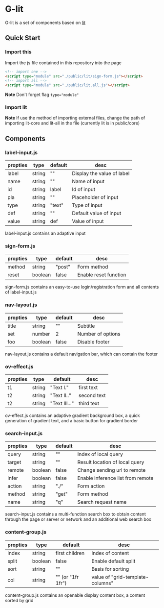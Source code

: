 # G-lit

G-lit is a set of components based on [lit](https://lit.dev)

## Quick Start

### Import this

Import the js file contained in this repository into the page

```html
<!-- import one -->
<script type="module" src="./public/lit/sign-form.js"></script>
<!-- import all -->
<script type="module" src="./public/lit.all.js"></script>
```

**Note** Don't forget flag `type="module"`

### Import lit

**Note** If use the method of importing external files, change the path of importing lit-core and lit-all in the file (currently lit is in public/core)

## Components

### label-input.js

|propties|type|default|desc|
|---|---|---|---|
|label|string|""|Display the value of label|
|name|string|""|Name of input
|id|string|label|Id of input|
|pla|string|""|Placeholder of input|
|type|string|"text"|Type of input|
|def|string|""|Default value of input|
|value|string|def|Value of input|

label-input.js contains an adaptive input

### sign-form.js

|propties|type|default|desc|
|---|---|---|---|
|method|string|"post"|Form method|
|reset|boolean|false|Enable reset function|

sign-form.js  contains an easy-to-use  login/registration form and all contents of label-input.js

### nav-layout.js

|propties|type|default|desc|
|---|---|---|---|
|title|string|""|Subtitle|
|set|number|2|Number of options|
|foo|boolean|false|Disable footer|

nav-layout.js contains a default navigation bar, which can contain the footer

### ov-effect.js

|propties|type|default|desc|
|---|---|---|---|
|t1|string|"Text I."|first text|
|t2|string|"Text II.."|second text|
|t2|string|"Text III..."|third text|

ov-effect.js contains an adaptive gradient background box, a quick generation of gradient text, and a basic button for gradient border

### search-input.js

|propties|type|default|desc|
|---|---|---|---|
|query|string|""|Index of local query|
|target|string|""|Result location of local query|
|remote|boolean|false|Change sending url to remote|
|infer|boolean|false|Enable inference list from remote|
|action|string|"./"|Form action|
|method|string|"get"|Form method|
|name|string|"q"|Search request name|

search-input.js contains a multi-function search box to obtain content through the page or server or network and an additional web search box

### content-group.js

|propties|type|default|desc|
|---|---|---|---|
|index|string|first children|Index of content|
|split|boolean|false|Enable default split|
|sort|string|""|Basis  for sorting|
|col|string|"" (or "1fr 1fr")|value of "grid-template-columns"|

content-group.js contains an openable display content box, a content sorted by grid
